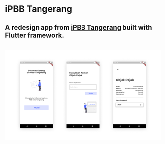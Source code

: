 # iPBB Tangerang

## A redesign app from [iPBB Tangerang](https://play.google.com/store/apps/details?id=com.opensipkd.ipbb_tgr&hl=en&gl=US) built with Flutter framework.

<br>
<img src="https://raw.githubusercontent.com/ronaldichandra/ipbb-tangerang/main/screenshots/ss1.png" width="1000">
